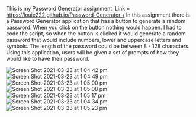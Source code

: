 This is my Password Generator assignment.
Link = https://louie222.github.io/Password-Generator-/
In this assignment there is a Password Generator application that has a button to generate a random password. When you click on the button nothing would happen. I had to code the script, so when the button is clicked it would generate a random password that would include numbers, lower and uppercase letters and symbols. The length of the password could be between 8 - 128 characters.
Using this application, users will be given a set of prompts of how they would like to have their password.

![Screen Shot 2021-03-23 at 1 04 42 pm](https://user-images.githubusercontent.com/78855921/112096008-7d850b00-8bd8-11eb-9038-c3fc7685015e.png)
 ![Screen Shot 2021-03-23 at 1 04 49 pm](https://user-images.githubusercontent.com/78855921/112096011-7f4ece80-8bd8-11eb-8293-48f43aeb4bba.png)
![Screen Shot 2021-03-23 at 1 05 00 pm](https://user-images.githubusercontent.com/78855921/112096014-7fe76500-8bd8-11eb-882f-fb2034aff6ef.png)
![Screen Shot 2021-03-23 at 1 05 08 pm](https://user-images.githubusercontent.com/78855921/112096016-807ffb80-8bd8-11eb-9a54-4233fa7b646c.png)
![Screen Shot 2021-03-23 at 1 05 17 pm](https://user-images.githubusercontent.com/78855921/112096019-81b12880-8bd8-11eb-8750-291a5dc8db2f.png)
![Screen Shot 2021-03-23 at 1 04 34 pm](https://user-images.githubusercontent.com/78855921/112096021-8249bf00-8bd8-11eb-8523-e2fc7397f177.png)
![Screen Shot 2021-03-23 at 1 05 23 pm](https://user-images.githubusercontent.com/78855921/112096023-8249bf00-8bd8-11eb-9009-d53f413034d7.png)
